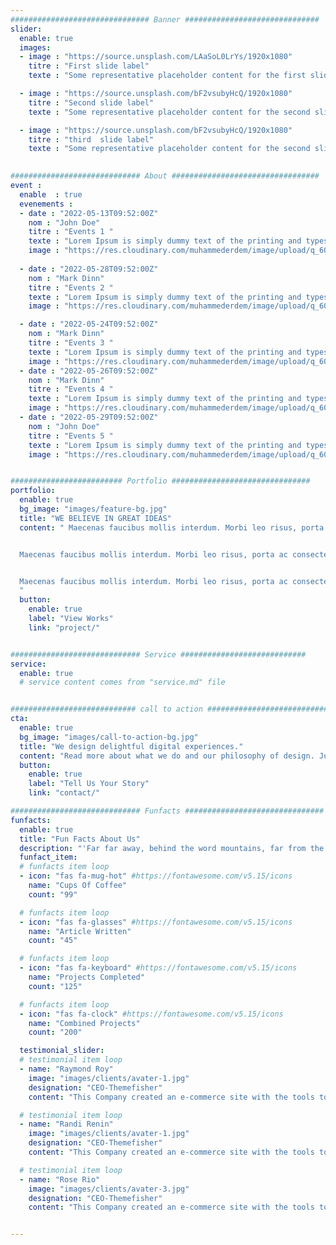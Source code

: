 ```yaml
---
############################### Banner ##############################
slider:
  enable: true
  images: 
  - image : "https://source.unsplash.com/LAaSoL0LrYs/1920x1080" 
    titre : "First slide label"
    texte : "Some representative placeholder content for the first slide."

  - image : "https://source.unsplash.com/bF2vsubyHcQ/1920x1080" 
    titre : "Second slide label"
    texte : "Some representative placeholder content for the second slide."

  - image : "https://source.unsplash.com/bF2vsubyHcQ/1920x1080" 
    titre : "third  slide label"
    texte : "Some representative placeholder content for the second slide."
  

############################# About #################################
event :
  enable  : true
  evenements :
  - date : "2022-05-13T09:52:00Z"
    nom : "John Doe"
    titre : "Events 1 "
    texte : "Lorem Ipsum is simply dummy text of the printing and typesetting industry. Lorem Ipsum has been the industry's standard dummy text ever since the 1500s..."
    image : "https://res.cloudinary.com/muhammederdem/image/upload/q_60/v1537132205/news-slider/item-3.webp"
    
  - date : "2022-05-28T09:52:00Z"
    nom : "Mark Dinn"
    titre : "Events 2 "
    texte : "Lorem Ipsum is simply dummy text of the printing and typesetting industry. Lorem Ipsum has been the industry's standard dummy text ever since the 1500s..."
    image : "https://res.cloudinary.com/muhammederdem/image/upload/q_60/v1537132205/news-slider/item-4.webp"

  - date : "2022-05-24T09:52:00Z"
    nom : "Mark Dinn"
    titre : "Events 3 "
    texte : "Lorem Ipsum is simply dummy text of the printing and typesetting industry. Lorem Ipsum has been the industry's standard dummy text ever since the 1500s..."
    image : "https://res.cloudinary.com/muhammederdem/image/upload/q_60/v1537132205/news-slider/item-2.webp"
  - date : "2022-05-26T09:52:00Z"
    nom : "Mark Dinn"
    titre : "Events 4 "
    texte : "Lorem Ipsum is simply dummy text of the printing and typesetting industry. Lorem Ipsum has been the industry's standard dummy text ever since the 1500s..."
    image : "https://res.cloudinary.com/muhammederdem/image/upload/q_60/v1537132205/news-slider/item-1.webp"
  - date : "2022-05-29T09:52:00Z"
    nom : "John Doe"
    titre : "Events 5 "
    texte : "Lorem Ipsum is simply dummy text of the printing and typesetting industry. Lorem Ipsum has been the industry's standard dummy text ever since the 1500s..."
    image : "https://res.cloudinary.com/muhammederdem/image/upload/q_60/v1537132205/news-slider/item-1.webp"


######################### Portfolio ###############################
portfolio:
  enable: true
  bg_image: "images/feature-bg.jpg"
  title: "WE BELIEVE IN GREAT IDEAS"
  content: " Maecenas faucibus mollis interdum. Morbi leo risus, porta ac consectetur ac, vestibulum at eros. Fusce dapibus, tellus ac cursus commodo, tortor mauris condimentum nibh, ut fermentum massa justo sit amet risus.


  Maecenas faucibus mollis interdum. Morbi leo risus, porta ac consectetur ac, vestibulum at eros. Fusce dapibus, tellus ac cursus commodo, tortor mauris condimentum nibh, ut fermentum massa justo sit amet risus.


  Maecenas faucibus mollis interdum. Morbi leo risus, porta ac consectetur ac, vestibulum at eros. Fusce dapibus, tellus ac cursus commodo, tortor mauris condimentum nibh, ut fermentum massa justo sit amet risus.
  "
  button:
    enable: true
    label: "View Works"
    link: "project/"


############################# Service ############################
service:
  enable: true
  # service content comes from "service.md" file


############################ call to action ###########################
cta:
  enable: true
  bg_image: "images/call-to-action-bg.jpg"
  title: "We design delightful digital experiences."
  content: "Read more about what we do and our philosophy of design. Judge for yourself The work and results <br> we’ve achieved for other clients, and meet our highly experienced Team who just love to design."
  button:
    enable: true
    label: "Tell Us Your Story"
    link: "contact/"

############################# Funfacts ###############################
funfacts:
  enable: true
  title: "Fun Facts About Us"
  description: "'Far far away, behind the word mountains, far from the countries Vokalia and Consonantia, <br> there live the blind texts. Separated they live in Bookmarksgrove right at the coast of the Semantics'"
  funfact_item:
  # funfacts item loop
  - icon: "fas fa-mug-hot" #https://fontawesome.com/v5.15/icons
    name: "Cups Of Coffee"
    count: "99"

  # funfacts item loop
  - icon: "fas fa-glasses" #https://fontawesome.com/v5.15/icons
    name: "Article Written"
    count: "45"

  # funfacts item loop
  - icon: "fas fa-keyboard" #https://fontawesome.com/v5.15/icons
    name: "Projects Completed"
    count: "125"

  # funfacts item loop
  - icon: "fas fa-clock" #https://fontawesome.com/v5.15/icons
    name: "Combined Projects"
    count: "200"

  testimonial_slider:
  # testimonial item loop
  - name: "Raymond Roy"
    image: "images/clients/avater-1.jpg"
    designation: "CEO-Themefisher"
    content: "This Company created an e-commerce site with the tools to make our business a success, with innovative ideas we feel that our site has unique elements that make us stand out from the crowd."

  # testimonial item loop
  - name: "Randi Renin"
    image: "images/clients/avater-1.jpg"
    designation: "CEO-Themefisher"
    content: "This Company created an e-commerce site with the tools to make our business a success, with innovative ideas we feel that our site has unique elements that make us stand out from the crowd."

  # testimonial item loop
  - name: "Rose Rio"
    image: "images/clients/avater-3.jpg"
    designation: "CEO-Themefisher"
    content: "This Company created an e-commerce site with the tools to make our business a success, with innovative ideas we feel that our site has unique elements that make us stand out from the crowd."


---
```

